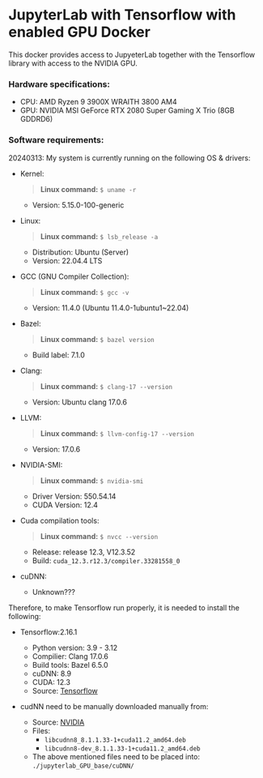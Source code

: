 # JupyterLab with Tensorflow with enabled GPU Docker

This docker provides access to JupyeterLab together with the Tensorflow library with access to the NVIDIA GPU.

### Hardware specifications:
- CPU: AMD Ryzen 9 3900X WRAITH 3800 AM4
- GPU: NVIDIA MSI GeForce RTX 2080 Super Gaming X Trio (8GB GDDRD6)

### Software requirements:

20240313: My system is currently running on the following OS & drivers:
- Kernel:
    > **Linux command:** ```$ uname -r```
    - Version: 5.15.0-100-generic

- Linux:
    > **Linux command:** ```$ lsb_release -a```
    - Distribution: Ubuntu (Server)
    - Version: 22.04.4 LTS

- GCC (GNU Compiler Collection):
    > **Linux command:** ```$ gcc -v```
    - Version: 11.4.0 (Ubuntu 11.4.0-1ubuntu1~22.04)

- Bazel:
    > **Linux command:** ```$ bazel version```
    - Build label: 7.1.0

- Clang:
    > **Linux command:** ```$ clang-17 --version```
    - Version: Ubuntu clang 17.0.6

- LLVM:
    > **Linux command:** ```$ llvm-config-17 --version```
    - Version: 17.0.6

- NVIDIA-SMI:
    > **Linux command:** ```$ nvidia-smi```
    - Driver Version: 550.54.14
    - CUDA Version: 12.4

- Cuda compilation tools:
    > **Linux command:** ```$ nvcc --version```
    - Release: release 12.3, V12.3.52
    - Build: ```cuda_12.3.r12.3/compiler.33281558_0```

- cuDNN:
    - Unknown???


Therefore, to make Tensorflow run properly, it is needed to install the following:
- Tensorflow:2.16.1
    - Python version: 3.9 - 3.12
    - Compilier: Clang 17.0.6
    - Build tools: Bazel 6.5.0
    - cuDNN: 8.9
    - CUDA: 12.3
    - Source: [Tensorflow](https://www.tensorflow.org/install/source#gpu)

- cudNN need to be manually downloaded manually from:
    - Source: [NVIDIA](https://developer.download.nvidia.com/compute/cuda/repos/ubuntu1804/x86_64/)
    - Files:
        - ```libcudnn8_8.1.1.33-1+cuda11.2_amd64.deb```
        - ```libcudnn8-dev_8.1.1.33-1+cuda11.2_amd64.deb```
    - The above mentioned files need to be placed into: ```./jupyterlab_GPU_base/cuDNN/```
